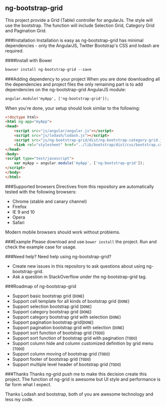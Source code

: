 ## ng-bootstrap-grid
This project provide a Grid (Table) controller for angularJs. The style will use the bootstrap. The function will include Selection Grid, Category Grid and Pagination Grid.


###Installation
Installation is easy as ng-bootstrap-grid has minimal dependencies - only the AngularJS, Twitter Bootstrap's CSS and lodash are required.

####Install with Bower
```html
bowser install ng-bootstrap-grid --save
```


###Adding dependency to your project
When you are done downloading all the dependencies and project files the only remaining part is to add dependencies on the ng-bootstrap-grid AngularJS module:
```html
angular.module('myApp', ['ng-bootstrap-grid']);
```
When you're done, your setup should look similar to the following:
```html
<!doctype html>
<html ng-app="myApp">
<head>
    <script src="js/angular/angular.js"></script>
    <script src="js/lodash/lodash.js"></script>
    <script src="js/ng-bootstrap-grid/dist/ng-bootstrap-category-grid.js"></script>
    <link rel="stylesheet" href="../lib/bootstrap/dist/css/bootstrap.css">
</head>
<body>
<script type="text/javascript">
    var myApp = angular.module('myApp', ['ng-bootstrap-grid']);
</script>
</body>
</html>
```


###Supported browsers
Directives from this repository are automatically tested with the following browsers:
- Chrome (stable and canary channel)
- Firefox
- IE 9 and 10
- Opera
- Safari

Modern mobile browsers should work without problems.

###Example
Please download and use `bower install` the project. Run and check the example case for usage.

###Need help?
Need help using ng-bootstrap-grid?

- Create new issues in this repository to ask questions about using ng-bootstrap-grid.
- Ask a question in StackOverflow under the ng-bootstrap-grid tag.
 

###Roadmap of ng-bootstrap-grid
- Support basic bootstrap grid (`DONE`)
- Support cell template for all kinds of bootstrap grid (`DONE`)
- Support selection bootstrap grid (`DONE`)
- Support category bootstrap grid (`DONE`)
- Support category bootstrap grid with selection (`DONE`)
- Support pagination bootstrap grid(`DONE`)
- Support pagination bootstrap grid with selection (`DONE`)
- Support sort function of bootstrap grid (`TODO`)
- Support sort function of bootstrap grid with pagination (`TODO`) 
- Support column hide and column customized definition by grid menu (`TODO`) 
- Support column moving of bootstrap grid (`TODO`) 
- Support footer of bootstrap grid (`TODO`) 
- Support multiple level header of bootstrap grid (`TODO`) 

###Thanks
Thanks ng-grid push me to make this decision create this project. The function of ng-grid is awesome but UI style and performance is far form what I expect.

Thanks Lodash and bootstrap, both of you are awesome technology and less my code.
